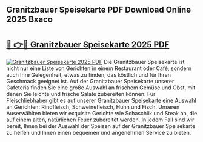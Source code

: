 ## Granitzbauer Speisekarte PDF Download Online 2025 Bxaco

# <h2><a href="http://gccdrq2.nevu.top/?p=Granitzbauer+Speisekarte">🔗 👉🔴 Granitzbauer Speisekarte 2025 PDF</a></h2>

[![Granitzbauer Speisekarte 2025 PDF](https://i.imgur.com/dBaPXMq.png)](http://gccdrq2.nevu.top/?p=Granitzbauer+Speisekarte)
Die Granitzbauer Speisekarte ist nicht nur eine Liste von Gerichten in einem Restaurant oder Café, sondern auch Ihre Gelegenheit, etwas zu finden, das köstlich und für Ihren Geschmack geeignet ist. Auf der Granitzbauer Speisekarte unserer Cafeteria finden Sie eine große Auswahl an frischem Gemüse und Obst, mit denen Sie leichte und frische Salate zubereiten können. Für Fleischliebhaber gibt es auf unserer Granitzbauer Speisekarte eine Auswahl an Gerichten: Rindfleisch, Schweinefleisch, Huhn und Fisch. Unseren Auserwählten bieten wir exquisite Gerichte wie Schaschlik und Steak an, die auf einem alten, natürlichen Feuer zubereitet werden. In jedem Fall sind wir bereit, Ihnen bei der Auswahl der Speisen auf der Granitzbauer Speisekarte zu helfen und Ihnen einen bequemen und angenehmen Service zu bieten.
